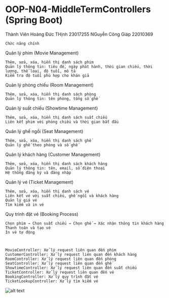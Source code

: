 # OOP-N04-MiddleTermControllers (Spring Boot)
Thành Viên
Hoàng Đức THịnh  23017255
NGuyễn Công Giáp 22010369



    Chức năng chính
Quản lý phim (Movie Management)

    Thêm, sửa, xóa, hiển thị danh sách phim
    Quản lý thông tin: tiêu đề, ngày phát hành, thời gian chiếu, thời lượng, thể loại, độ tuổi, mô tả
    Kiểm tra độ tuổi phù hợp cho khán giả

Quản lý phòng chiếu (Room Management)

    Thêm, sửa, xóa, hiển thị danh sách phòng
    Quản lý thông tin: tên phòng, tổng số ghế

Quản lý suất chiếu (Showtime Management)

    Thêm, sửa, xóa, hiển thị danh sách suất chiếu
    Liên kết phim với phòng chiếu và thời gian bắt đầu

Quản lý ghế ngồi (Seat Management)

    Thêm, sửa, xóa, hiển thị danh sách ghế
    Quản lý ghế theo phòng và số ghế

Quản lý khách hàng (Customer Management)

    Thêm, sửa, xóa, hiển thị danh sách khách hàng
    Quản lý thông tin: tên, email, số điện thoại
    Hệ thống đăng ký và đăng nhập

Quản lý vé (Ticket Management)

    Thêm, sửa, xóa, hiển thị danh sách vé
    Liên kết vé với suất chiếu, ghế ngồi và khách hàng
    Quản lý giá vé
    Tìm kiếm và in vé

Quy trình đặt vé (Booking Process)

    Chọn phim → Chọn suất chiếu → Chọn ghế → Xác nhận thông tin khách hàng
    Thanh toán và tạo vé
    In vé tự động



    MovieController: Xử lý request liên quan đến phim
    CustomerController: Xử lý request liên quan đến khách hàng
    RoomController: Xử lý request liên quan đến phòng
    SeatController: Xử lý request liên quan đến ghế
    ShowtimeController: Xử lý request liên quan đến suất chiếu
    TicketController: Xử lý request liên quan đến vé
    BookingController: Xử lý quy trình đặt vé
    TicketLookupController: Xử lý tìm kiếm vé

![alt text]({275E1978-3176-45C6-821B-0A1B9CA89127}.png)
